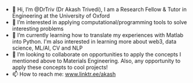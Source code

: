 - 👋 Hi, I’m @DrTriv (Dr Akash Trivedi), I am a Research Fellow & Tutor in Engineering at the University of Oxford
- 👀 I’m interested in applying computational/programming tools to solve interesting problems
- 🌱 I’m currently learning how to translate my experiences with Matlab into Python. I'm also interested in learning more about web3, data science, ML/AI, CV and NLP
- 💞️ I’m looking to collaborate on opportunities to apply the concepts I mentioned above to Materials Engineering. Also, any opportunity to apply these concepts to cool projects!
- 📫 How to reach me: www.linktr.ee/akash

<!---
DrTriv/DrTriv is a ✨ special ✨ repository because its `README.md` (this file) appears on your GitHub profile.
You can click the Preview link to take a look at your changes.
--->
